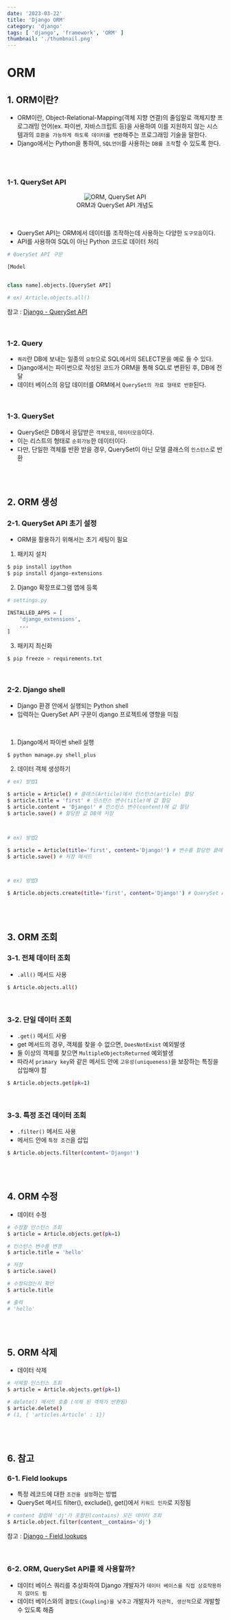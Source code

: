```yaml
---
date: '2023-03-22'
title: 'Django ORM'
category: 'django'
tags: [ 'django', 'framework', 'ORM' ]
thumbnail: './thumbnail.png'
---
```


# ORM

## 1. ORM이란?

- ORM이란, Object-Relational-Mapping(객체 지향 연결)의 줄임말로 객체지향 프로그래밍 언어(ex. 파이썬, 자바스크립트 등)을 사용하여 이를 지원하지 않는
  시스템과의 `호환을 가능하게 하도록 데이터를 변환`해주는 프로그래밍 기술을 말한다.
- Django에서는 Python을 통하여, `SQL언어`를 사용하는 `DB를 조작`할 수 있도록 한다.

<br>
<br>

### 1-1. QuerySet API

<p align="center">
  <img src="django_ORM_QuerySet_API.png" alt="ORM, QuerySet API"><br/>
  <span>ORM과 QuerySet API 개념도</span>
</p>

<br/>

- QuerySet API는 ORM에서 데이터를 조작하는데 사용하는 다양한 `도구모음`이다.
- API를 사용하여 SQL이 아닌 Python 코드로 데이터 처리

```python
# QuerySet API 구문

[Model


class name].objects.[QuerySet API]

# ex) Article.objects.all()
```

참고 : [Django - QuerySet API](https://docs.djangoproject.com/en/4.1/ref/models/querysets/)

<br>

### 1-2. Query

- `쿼리`란 DB에 보내는 일종의 `요청`으로 SQL에서의 SELECT문을 예로 들 수 있다.
- Django에서는 파이썬으로 작성된 코드가 ORM을 통해 SQL로 변환된 후, DB에 전달
- 데이터 베이스의 응답 데이터를 ORM에서 `QuerySet의 자료 형태로 반환`된다.

<br>

### 1-3. QuerySet

- QuerySet은 DB에서 응답받은 `객체모음`, `데이터모음`이다.
- 이는 리스트의 형태로 `순회가능`한 데이터이다.
- 다만, 단일한 객체를 반환 받을 경우, QuerySet이 아닌 모델 클래스의 `인스턴스`로 반환

<br>
<br>

## 2. ORM 생성

### 2-1. QuerySet API 초기 설정

- ORM을 활용하기 위해서는 초기 세팅이 필요

1. 패키지 설치

```bash
$ pip install ipython
$ pip install django-extensions
```

2. Django 확장프로그램 앱에 등록

```python
# settings.py

INSTALLED_APPS = [
    'django_extensions',
    ...
]
```

3. 패키지 최신화

```bash
$ pip freeze > requirements.txt
```

<br>

### 2-2. Django shell

- Django 환경 안에서 실행되는 Python shell
- 입력하는 QuerySet API 구문이 django 프로젝트에 영향을 미침

<br>

1. Django에서 파이썬 shell 실행

```bash
$ python manage.py shell_plus
```

2. 데이터 객체 생성하기

```bash
# ex) 방법1

$ article = Article() # 클래스(Article)에서 인스턴스(article) 할당
$ article.title = 'first' # 인스턴스 변수(title)에 값 할당
$ article.content = 'Django!' # 인스턴스 변수(content)에 값 할당
$ article.save() # 할당한 값 DB에 저장



# ex) 방법2

$ article = Article(title='first', content='Django!') # 변수를 할당한 클래스를 통해 인스턴스 생성
$ article.save() # 저장 메서드



# ex) 방법3

$ Article.objects.create(title='first', content='Django!') # QuerySet API의 create() 메서드를 통해 DB에 생성 및 저장
```

<br>
<br>

## 3. ORM 조회

### 3-1. 전체 데이터 조회

- `.all()` 메서드 사용

```bash
$ Article.objects.all()
```

<br>

### 3-2. 단일 데이터 조회

- `.get()` 메서드 사용
- get 메서드의 경우, 객체를 찾을 수 없으면, `DoesNotExist` 예외발생
- 둘 이상의 객체를 찾으면 `MultipleObjectsReturned` 예외발생
- 따라서 `primary key`와 같은 메서드 안에 `고유성(uniqueness)`을 보장하는 특징을 삽입해야 함

```bash
$ Article.objects.get(pk=1)
```

<br>

### 3-3. 특정 조건 데이터 조회

- `.filter()` 메서드 사용
- 메서드 안에 `특정 조건`을 삽입

```bash
$ Article.objects.filter(content='Django!')
```

<br>
<br>

## 4. ORM 수정

- 데이터 수정

```bash
# 수정할 인스턴스 조회
$ article = Article.objects.get(pk=1)

# 인스턴스 변수를 변경
$ article.title = 'hello'

# 저장
$ article.save()

# 수정되었는지 확인
$ article.title

# 출력
# 'hello'
```

<br>
<br>

## 5. ORM 삭제

- 데이터 삭제

```bash
# 삭제할 인스턴스 조회
$ article = Article.objects.get(pk=1)

# delete() 메서드 호출 (삭제 된 객체가 반환됨)
$ article.delete()
# (1, { 'articles.Article' : 1})
```

<br>
<br>

## 6. 참고

### 6-1. Field lookups

- 특정 레코드에 대한 `조건을 설정`하는 방법
- QuerySet 메서드 filter(), exclude(), get()에서 `키워드 인자`로 지정됨

```bash
# content 컬럼에 'dj'가 포함된(contains) 모든 데이터 조회
$ Article.object.filter(content__contains='dj')
```

참고 : [Django - Field lookups](https://docs.djangoproject.com/en/5.0/ref/models/querysets/#field-lookups)

<br>

### 6-2. ORM, QuerySet API를 왜 사용할까?

- 데이터 베이스 쿼리를 추상화하여 Django 개발자가 `데이터 베이스를 직접 상호작용하지 않아도 됨`
- 데이터 베이스와의 `결합도(Coupling)을 낮추고` 개발자가 `직관적, 생산적`으로 개발할 수 있도록 해줌

[//]: # (---)

[//]: # ()

[//]: # (## Source)

[//]: # ()

[//]: # (- [<>]&#40;<>&#41;)

